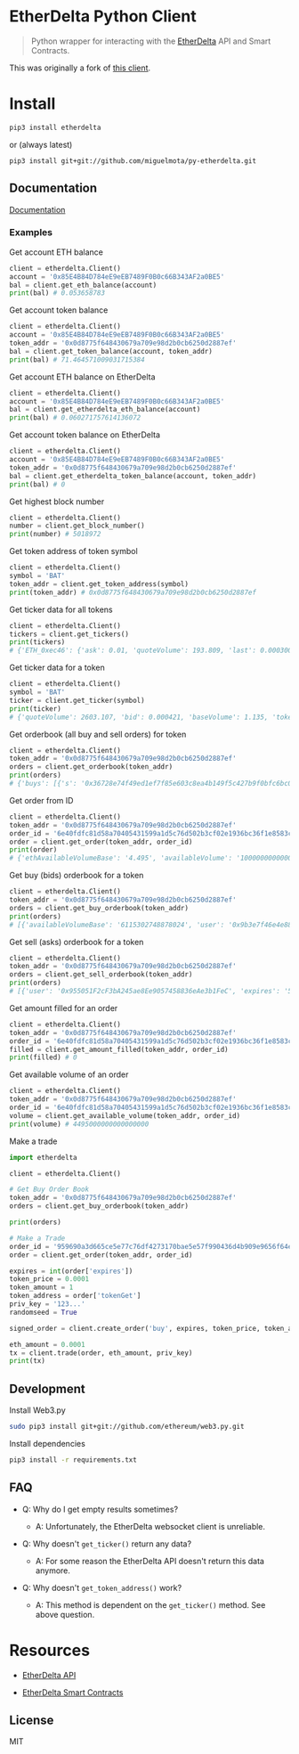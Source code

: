 # EtherDelta Python Client

> Python wrapper for interacting with the [EtherDelta](https://etherdelta.com/) API and Smart Contracts.

This was originally a fork of [this client](https://github.com/tomvanbraeckel/etherdeltaclientservice.py).

# Install

```bash
pip3 install etherdelta
```
or (always latest)

```
pip3 install git+git://github.com/miguelmota/py-etherdelta.git
```

## Documentation

[Documentation](./doc/README.md)

### Examples

Get account ETH balance

```python
client = etherdelta.Client()
account = '0x85E4B84D784eE9eEB7489F0B0c66B343AF2a0BE5'
bal = client.get_eth_balance(account)
print(bal) # 0.053658783
```

Get account token balance

```python
client = etherdelta.Client()
account = '0x85E4B84D784eE9eEB7489F0B0c66B343AF2a0BE5'
token_addr = '0x0d8775f648430679a709e98d2b0cb6250d2887ef'
bal = client.get_token_balance(account, token_addr)
print(bal) # 71.464571009031715384
```

Get account ETH balance on EtherDelta

```python
client = etherdelta.Client()
account = '0x85E4B84D784eE9eEB7489F0B0c66B343AF2a0BE5'
bal = client.get_etherdelta_eth_balance(account)
print(bal) # 0.060271757614136072
```

Get account token balance on EtherDelta

```python
client = etherdelta.Client()
account = '0x85E4B84D784eE9eEB7489F0B0c66B343AF2a0BE5'
token_addr = '0x0d8775f648430679a709e98d2b0cb6250d2887ef'
bal = client.get_etherdelta_token_balance(account, token_addr)
print(bal) # 0
```

Get highest block number

```python
client = etherdelta.Client()
number = client.get_block_number()
print(number) # 5018972
```

Get token address of token symbol

```python
client = etherdelta.Client()
symbol = 'BAT'
token_addr = client.get_token_address(symbol)
print(token_addr) # 0x0d8775f648430679a709e98d2b0cb6250d2887ef
```

Get ticker data for all tokens

```python
client = etherdelta.Client()
tickers = client.get_tickers()
print(tickers)
# {'ETH_0xec46': {'ask': 0.01, 'quoteVolume': 193.809, 'last': 0.000300001, 'baseVolume': 0.058, 'bid': 0.000300002, 'percentChange': 0, 'tokenAddr': '0xec46f8207d766012454c408de210bcbc2243e71c'}, 'ETH_EMV': {'ask': 0.0004579, 'quoteVolume': 11451.47, 'last': 0.0004579, 'baseVolume': 4.647, 'bid': 0.0004586, 'percentChange': 0.2376, 'tokenAddr': '0xb802b24e0637c2b87d2e8b7784c055bbe921011a'}}
```

Get ticker data for a token

```python
client = etherdelta.Client()
symbol = 'BAT'
ticker = client.get_ticker(symbol)
print(ticker)
# {'quoteVolume': 2603.107, 'bid': 0.000421, 'baseVolume': 1.135, 'tokenAddr': '0x0d8775f648430679a709e98d2b0cb6250d2887ef', 'last': 0.000477839, 'ask': 0.000477838, 'percentChange': 0.0607}
```

Get orderbook (all buy and sell orders) for token

```python
client = etherdelta.Client()
token_addr = '0x0d8775f648430679a709e98d2b0cb6250d2887ef'
orders = client.get_orderbook(token_addr)
print(orders)
# {'buys': [{'s': '0x36728e74f49ed1ef7f85e603c8ea4b149f5c427b9f0bfc6bc072ad780486dd7b', 'user': '0x0f8aa39a58adcc3df98d826ac798ab837cc0833c', 'ethAvailableVolume': '6755.671999999999', 'amount': '6755671999999999213568', 'availableVolumeBase': '2876979662150982000', 'tokenGive': '0x0000000000000000000000000000000000000000', 'expires': '5019005', 'amountFilled': None, 'updated': '2018-02-02T19:42:59.089Z', 'nonce': '4500026492', 'id': '9f365bafc972b2e21ed52569075647c4778385c0ce9283cb16630df78ed99f72_buy', 'availableVolume': '6.755671999999999213568e+21', 'r': '0xa3ca2a8fb3773271b073bc45a1b81138d8bf95c82ca877bf407ec3250a934b2a', 'tokenGet': '0x0d8775f648430679a709e98d2b0cb6250d2887ef', 'amountGet': '6755671999999999213568', 'v': 28, 'price': '0.00042586135948444247', 'ethAvailableVolumeBase': '2.876979662150982', 'amountGive': '2876979662150982144'}}
```

Get order from ID

```python
client = etherdelta.Client()
token_addr = '0x0d8775f648430679a709e98d2b0cb6250d2887ef'
order_id = '6e40fdfc81d58a70405431599a1d5c76d502b3cf02e1936bc36f1e8583c0d2b9_sell'
order = client.get_order(token_addr, order_id)
print(order)
# {'ethAvailableVolumeBase': '4.495', 'availableVolume': '100000000000000', 'expires': '1004639969', 'user': '0x2C34973C4c46f13534C81A893645F347B65c89d6', 'amount': '-100000000000000', 'r': '0xff456276e336d37bee3e59f9c8e46e9dffa4dea73dfe85dcad73df543ebc9ec2', 'price': '44950', 'nonce': '1384390526', 'v': 27, 'id': '6e40fdfc81d58a70405431599a1d5c76d502b3cf02e1936bc36f1e8583c0d2b9_sell', 'tokenGive': '0x0d8775f648430679a709e98d2b0cb6250d2887ef', 'updated': '2017-11-28T21:15:11.423Z', 'availableVolumeBase': '4495000000000000000', 'amountFilled': None, 'ethAvailableVolume': '0.0001', 'amountGive': '100000000000000', 's': '0x166c467778a5f89aa3d9283eca77d5e4d857a6de365da9f25b8ec30446ae08e5', 'tokenGet': '0x0000000000000000000000000000000000000000', 'amountGet': '4495000000000000000'}
```

Get buy (bids) orderbook for a token

```python
client = etherdelta.Client()
token_addr = '0x0d8775f648430679a709e98d2b0cb6250d2887ef'
orders = client.get_buy_orderbook(token_addr)
print(orders)
# [{'availableVolumeBase': '6115302748878024', 'user': '0x9b3e7f46e4e8894d4bc84bb3200161cc6f0fa0f2', 'tokenGet': '0x0d8775f648430679a709e98d2b0cb6250d2887ef', 'amountGive': '189450000000000000', 'amount': '450000000000000000000', 's': '0x07ec06b8e95e84530755a55aa20d8e16d978592a76d1990ba38f96c35be930af', 'ethAvailableVolumeBase': '0.006115302748878024', 'updated': '2018-02-02T17:40:30.400Z', 'price': '0.000421', 'expires': '5028370', 'id': '0f97c3f4c9d78eb44f20395adfa4ed85b4a5f69389853faa6f2cad2b0c24931e_buy', 'nonce': '2687232062', 'amountFilled': None, 'r': '0xb47fce6954b181d656629f62f7c9ff6a7bd11604a5e26bc7a00a099e396c5138', 'availableVolume': '14525659736052313539', 'amountGet': '450000000000000000000', 'tokenGive': '0x0000000000000000000000000000000000000000', 'ethAvailableVolume': '14.525659736052313', 'v': 27}]
```

Get sell (asks) orderbook for a token

```python
client = etherdelta.Client()
token_addr = '0x0d8775f648430679a709e98d2b0cb6250d2887ef'
orders = client.get_sell_orderbook(token_addr)
print(orders)
# [{'user': '0x955051F2cF3bA245ae8Ee9057458836eAe3b1FeC', 'expires': '5018717', 'amount': '-2.1572374771676692e+21', 'ethAvailableVolumeBase': '1.0308100416148447', 'tokenGet': '0x0000000000000000000000000000000000000000', 'ethAvailableVolume': '2157.237477167669', 'updated': '2018-02-02T18:15:21.791Z', 'price': '0.000477838', 'r': '0xe3129e0ec2110063d16d84ac4770f402555614d077b6cfd1ba9d701839f0691d', 'availableVolumeBase': '1030810041614844700', 'v': 28, 'availableVolume': '2.15723747716766907792023752118211285330018e+21', 'amountGet': '1030810041614844700', 'id': 'b66abf9a645756ef32aff132d6dde19ad7d7b2c5c026475c60140da266186a01_sell', 'nonce': '26698014251852476', 'tokenGive': '0x0d8775f648430679a709e98d2b0cb6250d2887ef', 's': '0x38a06acd697cb5cf91f9c8d19389904331b1014a0713a11f775f632d7e7e4dc3', 'amountFilled': None, 'amountGive': '2.157237477167669064104e+21'}]
```

Get amount filled for an order

```python
client = etherdelta.Client()
token_addr = '0x0d8775f648430679a709e98d2b0cb6250d2887ef'
order_id = '6e40fdfc81d58a70405431599a1d5c76d502b3cf02e1936bc36f1e8583c0d2b9_sell'
filled = client.get_amount_filled(token_addr, order_id)
print(filled) # 0
```

Get available volume of an order

```python
client = etherdelta.Client()
token_addr = '0x0d8775f648430679a709e98d2b0cb6250d2887ef'
order_id = '6e40fdfc81d58a70405431599a1d5c76d502b3cf02e1936bc36f1e8583c0d2b9_sell'
volume = client.get_available_volume(token_addr, order_id)
print(volume) # 4495000000000000000
```

Make a trade

```python
import etherdelta

client = etherdelta.Client()

# Get Buy Order Book
token_addr = '0x0d8775f648430679a709e98d2b0cb6250d2887ef'
orders = client.get_buy_orderbook(token_addr)

print(orders)

# Make a Trade
order_id = '959690a3d665ce5e77c76df4273170bae5e57f990436d4b909e9656f64e221f7_buy'
order = client.get_order(token_addr, order_id)

expires = int(order['expires'])
token_price = 0.0001
token_amount = 1
token_address = order['tokenGet']
priv_key = '123...'
randomseed = True

signed_order = client.create_order('buy', expires, token_price, token_amount, token_address, randomseed, priv_key)

eth_amount = 0.0001
tx = client.trade(order, eth_amount, priv_key)
print(tx)
```

## Development

Install Web3.py

<!--
```bash
git clone git@github.com:ethereum/web3.py.git
cd web3.py
virtualenv -p python3 venvpy3
pip3 install -r requirements-dev.txt
pip3 install -e .
```
-->
```bash
sudo pip3 install git+git://github.com/ethereum/web3.py.git
```

Install dependencies

<!--
```bash
virtualenv -p python3 venvpy3
. venvpy3/bin/activate
pip3 install websocket-client
pip3 install twisted
```
-->
```bash
pip3 install -r requirements.txt
```

## FAQ

- Q: Why do I get empty results sometimes?

    - A: Unfortunately, the EtherDelta websocket client is unreliable.

- Q: Why doesn't `get_ticker()` return any data?

    - A: For some reason the EtherDelta API doesn't return this data anymore.

- Q: Why doesn't `get_token_address()` work?

    - A: This method is dependent on the `get_ticker()` method. See above question.

# Resources

- [EtherDelta API](https://github.com/etherdelta/etherdelta.github.io/blob/master/docs/API.md)

- [EtherDelta Smart Contracts](https://github.com/etherdelta/etherdelta.github.io/blob/master/docs/SMART_CONTRACT.md)

## License

MIT
